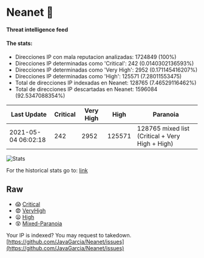 # Neanet :hocho:
#### Threat intelligence feed
#### The stats:

- Direcciones IP con mala reputacion analizadas: 1724849 (100%)
- Direcciones IP determinadas como 'Critical':  242 (0.0140302136593%)
- Direcciones IP determinadas como 'Very High':  2952 (0.171145416207%)
- Direcciones IP determinadas como 'High':  125571 (7.28011553475)
- Total de direcciones IP indexadas en Neanet:  128765 (7.46529116462%)
- Total de direcciones IP descartadas en Neanet:  1596084 (92.5347088354%)

| Last Update | Critical | Very High | High | Paranoia |
| --- | --- | --- | --- | --- |
| 2021-05-04 06:02:18 | 242 | 2952 | 125571 | 128765 mixed list (Critical + Very High + High)|

![Stats](https://docs.google.com/spreadsheets/d/e/2PACX-1vSnaNMIXVabIpDJjufMlzH7poXnshF3mgd8Is1g9ytUEzVsP5my4Trn8f-xkoLLQ38xpL3HtmUexLo6/pubchart?oid=501124687&format=image)

For the historical stats go to: [link](/stats.csv)
## Raw
- :scream: [Critical](https://raw.githubusercontent.com/JavaGarcia/Neanet/master/blacklists/neanet_critical.txt)
- :fearful: [VeryHigh](https://raw.githubusercontent.com/JavaGarcia/Neanet/master/blacklists/neanet_veryHigh.txtt)
- :frowning: [High](https://raw.githubusercontent.com/JavaGarcia/Neanet/master/blacklists/neanet_high.txt)
- :dizzy_face: [Mixed-Paranoia](https://raw.githubusercontent.com/JavaGarcia/Neanet/master/blacklists/neanet_all.txt)


Your IP is indexed? You may request to takedown. [https://github.com/JavaGarcia/Neanet/issues](https://github.com/JavaGarcia/Neanet/issues)



































































































































































































































































































































































































































































































































































































































































































































































































































































































































































































































































































































































































































































































































































































































































































































































































































































































































































































































































































































































































































































































































































































































































































































































































































































































































































































































































































































































































































































































































































































































































































































































































































































































































































































































































































































































































































































































































































































































































































































































































































































































































































































































































































































































































































































































































































































































































































































































































































































































































































































































































































































































































































































































































































































































































































































































































































































































































































































































































































































































































































































































































































































































































































